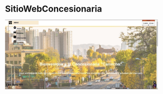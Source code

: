 # SitioWebConcesionaria

<p align="center">
  <img src="concesionaria_ejemplo.jpg" alt="Sitio web concesionaria">
</p>

